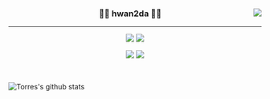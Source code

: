 

<!--
**Torres-09/Torres-09** is a ✨ _special_ ✨ repository because its `README.md` (this file) appears on your GitHub profile.
-->

<div align="center">
  
  <a href="https://suave-lilac-075.notion.site/b1ac3609f8a946c3a1939b5d46211e44?v=cc0f75ec13e54868a33bb57336fb9ee8"><img align="right" src="https://github-readme-stats.vercel.app/api/top-langs/?username=seondal&theme=dracula&exclude_repo=Computer-Science-Engineering&layout=compact&langs_count=10"/></a>
  
  ### 🏃‍♂️ hwan2da 🏃‍♂️ 
  
  ---
  
  <a href="https://github.com/Torres-09"><img src="https://hits.seeyoufarm.com/api/count/incr/badge.svg?url=https%3A%2F%2Fgithub.com%2FTorres-09&count_bg=%23000000&title_bg=%23000000&icon=github.svg&icon_color=%23E7E7E7&title=GitHub&edge_flat=false)"/></a>
  <a href="https://solved.ac/whkakrkr"><img src="http://mazassumnida.wtf/api/mini/generate_badge?boj=whkakrkr"/></a>
 
  <a href="https://velog.io/@hwan2da"><img src="https://img.shields.io/badge/hwan2da.log-3DDC84?style=flat-square&logo=Blogger&logoColor=white"/></a>
  <a href="https://suave-lilac-075.notion.site/Dalchive-ec0bc59746804968a085c2cf46151c80"><img src="https://img.shields.io/badge/Dalchive-ffffff?style=flat-square&logo=notion&logoColor=black"/></a>

  <br>
 
</div>

![Torres's github stats](https://github-readme-stats.vercel.app/api?username=Torres-09&show_icons=true&theme=github_dark)
